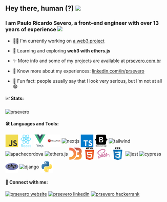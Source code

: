 <h2>Hey there, human (?) <img src="https://media.giphy.com/media/BMaE0wCQhcJj2/giphy.gif" width="50" /></h2>
<h3>I am Paulo Ricardo Severo, a front-end engineer with over 13 years of experience <img src="https://media.giphy.com/media/aNqEFrYVnsS52/giphy.gif" width="60" align="top" /></h3>
 
- 👨‍💻 I'm currently working on [a web3 project](https://github.com/prsevero/ethers.js)  
  
- 🌱 Learning and exploring **web3 with ethers.js**  
  
- ✨ More info and some of my projects are available at [prsevero.com.br](https://prsevero.com.br)  
  
- 📃 Know more about my experiences: [linkedin.com/in/prsevero](https://linkedin.com/in/prsevero)
  
- 🤪 Fun fact: people usually say that I look very serious, but I'm not at all 😁

<h4>📈 Stats:</h4>  
<p><img src="https://github-readme-stats.vercel.app/api/top-langs?username=prsevero&theme=gruvbox&text_color=FFF&border_radius=0&hide=&show_icons=true&locale=en&layout=compact" alt="prsevero" /></p>  

<h4>🛠️ Languages and Tools:</h4>  
<p>
  <img src="https://raw.githubusercontent.com/devicons/devicon/master/icons/javascript/javascript-original.svg" alt="javascript" title="Javascript" width="40" align="center" />
  <img src="https://raw.githubusercontent.com/devicons/devicon/master/icons/react/react-original-wordmark.svg" alt="react" title="React" width="40" align="center" />
  <img src="https://raw.githubusercontent.com/devicons/devicon/master/icons/vuejs/vuejs-original-wordmark.svg" alt="vuejs" title="VueJS" width="40" align="center" />
  <img src="https://raw.githubusercontent.com/devicons/devicon/master/icons/angularjs/angularjs-original-wordmark.svg" alt="angularjs" title="AngularJS" width="40" align="center" />
  <img src="https://cdn.worldvectorlogo.com/logos/nextjs-2.svg" alt="nextjs" title="NextJS" width="40" align="center" />
  <img src="https://raw.githubusercontent.com/devicons/devicon/master/icons/typescript/typescript-original.svg" alt="typescript" title="Typescript" width="40" align="center" />
  <img src="https://raw.githubusercontent.com/devicons/devicon/master/icons/bootstrap/bootstrap-plain-wordmark.svg" alt="bootstrap" title="Bootstrap" width="40" align="center" />
  <img src="https://www.vectorlogo.zone/logos/tailwindcss/tailwindcss-icon.svg" alt="tailwind" title="Tailwind" width="40" align="center" />
  <img src="https://www.vectorlogo.zone/logos/apache_cordova/apache_cordova-icon.svg" alt="apachecordova" title="Apache Cordova" width="40" align="center" />
  <img src="https://ethers.org/static/logo.png" alt="ethers.js" title="Ethers.JS" width="40" align="center" />
  <img src="https://raw.githubusercontent.com/devicons/devicon/master/icons/d3js/d3js-original.svg" alt="d3js" title="d3js" width="40" align="center" />
  <img src="https://raw.githubusercontent.com/devicons/devicon/master/icons/html5/html5-original-wordmark.svg" alt="html5" title="HTML5" width="40" align="center" />
  <img src="https://raw.githubusercontent.com/devicons/devicon/master/icons/sass/sass-original.svg" alt="sass" title="SASS" width="40" align="center" />
  <img src="https://raw.githubusercontent.com/devicons/devicon/master/icons/css3/css3-original-wordmark.svg" alt="css3" title="CSS3" width="40" align="center" />

  <img src="https://www.vectorlogo.zone/logos/jestjsio/jestjsio-icon.svg" alt="jest" title="Jest" width="40" align="center" />
  <img src="https://raw.githubusercontent.com/simple-icons/simple-icons/6e46ec1fc23b60c8fd0d2f2ff46db82e16dbd75f/icons/cypress.svg" alt="cypress" title="Cypress" width="40" align="center" />
  <img src="https://raw.githubusercontent.com/devicons/devicon/master/icons/php/php-original.svg" alt="php" title="PHP" width="40" align="center" />
  <img src="https://cdn.worldvectorlogo.com/logos/django.svg" alt="django" title="Django" width="40" align="center" />
  <img src="https://raw.githubusercontent.com/devicons/devicon/master/icons/python/python-original.svg" alt="python" title="Python" width="40" align="center" />
</p>  

<h4>🔗 Connect with me:</h4> 
<p> 
<a href="https://prsevero.com.br" target="blank"><img align="center" src="https://img.shields.io/badge/website-black.svg?&style=for-the-badge&logo=alchemy&logoColor=white" alt="prsevero website" /></a>  
<a href="https://linkedin.com/in/prsevero" target="blank"><img align="center" src="https://img.shields.io/badge/linkedin-%230077B5.svg?&style=for-the-badge&logo=linkedin&logoColor=white" alt="prsevero linkedin" /></a>  
<a href="https://www.hackerrank.com/prsevero" target="blank"><img align="center" src="https://img.shields.io/badge/hackerrank-39414E?style=for-the-badge&logo=hackerrank" alt="prsevero hackerrank" /></a>  
</p>  